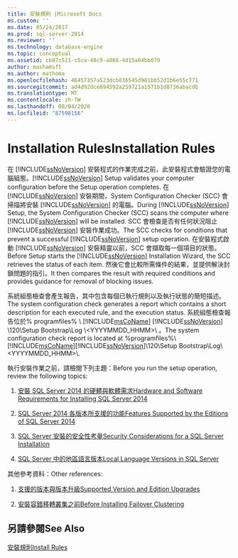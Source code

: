 ```yaml
---
title: 安裝規則 |Microsoft Docs
ms.custom: ''
ms.date: 05/24/2017
ms.prod: sql-server-2014
ms.reviewer: ''
ms.technology: database-engine
ms.topic: conceptual
ms.assetid: cb87c511-c5ca-48c9-a866-4d15a04bb879
author: mashamsft
ms.author: mathoma
ms.openlocfilehash: 46457357a523dcb836545d981bb52d1b6e55c771
ms.sourcegitcommit: ad4d92dce894592a259721a1571b1d8736abacdb
ms.translationtype: MT
ms.contentlocale: zh-TW
ms.lasthandoff: 08/04/2020
ms.locfileid: "87598156"
---
```

# <a name="installation-rules"></a><span data-ttu-id="bce8d-102">Installation Rules</span><span class="sxs-lookup"><span data-stu-id="bce8d-102">Installation Rules</span></span>
  <span data-ttu-id="bce8d-103">在 [!INCLUDE[ssNoVersion](../../includes/ssnoversion-md.md)] 安裝程式的作業完成之前，此安裝程式會驗證您的電腦組態。</span><span class="sxs-lookup"><span data-stu-id="bce8d-103">[!INCLUDE[ssNoVersion](../../includes/ssnoversion-md.md)] Setup validates your computer configuration before the Setup operation completes.</span></span> <span data-ttu-id="bce8d-104">在 [!INCLUDE[ssNoVersion](../../includes/ssnoversion-md.md)] 安裝期間，System Configuration Checker (SCC) 會掃描將安裝 [!INCLUDE[ssNoVersion](../../includes/ssnoversion-md.md)] 的電腦。</span><span class="sxs-lookup"><span data-stu-id="bce8d-104">During [!INCLUDE[ssNoVersion](../../includes/ssnoversion-md.md)] Setup, the System Configuration Checker (SCC) scans the computer where [!INCLUDE[ssNoVersion](../../includes/ssnoversion-md.md)] will be installed.</span></span> <span data-ttu-id="bce8d-105">SCC 會檢查是否有任何狀況阻止 [!INCLUDE[ssNoVersion](../../includes/ssnoversion-md.md)] 安裝作業成功。</span><span class="sxs-lookup"><span data-stu-id="bce8d-105">The SCC checks for conditions that prevent a successful [!INCLUDE[ssNoVersion](../../includes/ssnoversion-md.md)] setup operation.</span></span> <span data-ttu-id="bce8d-106">在安裝程式啟動 [!INCLUDE[ssNoVersion](../../includes/ssnoversion-md.md)] 安裝精靈以前，SCC 會擷取每一個項目的狀態。</span><span class="sxs-lookup"><span data-stu-id="bce8d-106">Before Setup starts the [!INCLUDE[ssNoVersion](../../includes/ssnoversion-md.md)] Installation Wizard, the SCC retrieves the status of each item.</span></span> <span data-ttu-id="bce8d-107">然後它會比較所需條件的結果，並提供解決封鎖問題的指引。</span><span class="sxs-lookup"><span data-stu-id="bce8d-107">It then compares the result with required conditions and provides guidance for removal of blocking issues.</span></span>  
  
 <span data-ttu-id="bce8d-108">系統組態檢查會產生報告，其中包含每個已執行規則以及執行狀態的簡短描述。</span><span class="sxs-lookup"><span data-stu-id="bce8d-108">The system configuration check generates a report which contains a short description for each executed rule, and the execution status.</span></span> <span data-ttu-id="bce8d-109">系統組態檢查報告位於% programfiles% \\ [!INCLUDE[msCoName](../../includes/msconame-md.md)] [!INCLUDE[ssNoVersion](../../includes/ssnoversion-md.md)] \120\Setup Bootstrap\Log \\<YYYYMMDD_HHMM>\\ 。</span><span class="sxs-lookup"><span data-stu-id="bce8d-109">The system configuration check report is located at %programfiles%\\[!INCLUDE[msCoName](../../includes/msconame-md.md)][!INCLUDE[ssNoVersion](../../includes/ssnoversion-md.md)]\120\Setup Bootstrap\Log\\<YYYYMMDD_HHMM>\\.</span></span>  
  
 <span data-ttu-id="bce8d-110">執行安裝作業之前，請檢閱下列主題：</span><span class="sxs-lookup"><span data-stu-id="bce8d-110">Before you run the setup operation, review the following topics:</span></span>  
  
1.  [<span data-ttu-id="bce8d-111">安裝 SQL Server 2014 的硬體與軟體需求</span><span class="sxs-lookup"><span data-stu-id="bce8d-111">Hardware and Software Requirements for Installing SQL Server 2014</span></span>](hardware-and-software-requirements-for-installing-sql-server.md)  
  
2.  [<span data-ttu-id="bce8d-112">SQL Server 2014 各版本所支援的功能</span><span class="sxs-lookup"><span data-stu-id="bce8d-112">Features Supported by the Editions of SQL Server 2014</span></span>](../../../2014/getting-started/features-supported-by-the-editions-of-sql-server-2014.md)  
  
3.  [<span data-ttu-id="bce8d-113">SQL Server 安裝的安全性考量</span><span class="sxs-lookup"><span data-stu-id="bce8d-113">Security Considerations for a SQL Server Installation</span></span>](../../../2014/sql-server/install/security-considerations-for-a-sql-server-installation.md)  
  
4.  [<span data-ttu-id="bce8d-114">SQL Server 中的地區語言版本</span><span class="sxs-lookup"><span data-stu-id="bce8d-114">Local Language Versions in SQL Server</span></span>](../../../2014/sql-server/install/local-language-versions-in-sql-server.md)  
  
 <span data-ttu-id="bce8d-115">其他參考資料：</span><span class="sxs-lookup"><span data-stu-id="bce8d-115">Other references:</span></span>  
  
1.  [<span data-ttu-id="bce8d-116">支援的版本與版本升級</span><span class="sxs-lookup"><span data-stu-id="bce8d-116">Supported Version and Edition Upgrades</span></span>](../../database-engine/install-windows/supported-version-and-edition-upgrades.md)  
  
2.  [<span data-ttu-id="bce8d-117">安裝容錯移轉叢集之前</span><span class="sxs-lookup"><span data-stu-id="bce8d-117">Before Installing Failover Clustering</span></span>](../failover-clusters/install/before-installing-failover-clustering.md)  
  
## <a name="see-also"></a><span data-ttu-id="bce8d-118">另請參閱</span><span class="sxs-lookup"><span data-stu-id="bce8d-118">See Also</span></span>  
 [<span data-ttu-id="bce8d-119">安裝規則</span><span class="sxs-lookup"><span data-stu-id="bce8d-119">Install Rules</span></span>](../../../2014/sql-server/install/install-rules.md)  
  
  
